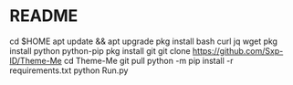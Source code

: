 # README
cd $HOME
 apt update && apt upgrade
 pkg install bash curl jq wget
 pkg install python python-pip
 pkg install git
 git clone https://github.com/Sxp-ID/Theme-Me
 cd Theme-Me
 git pull
 python -m pip install -r requirements.txt
 python Run.py
